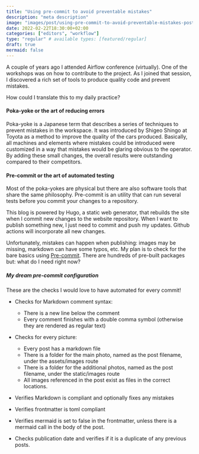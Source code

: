 ```yaml
---
title: "Using pre-commit to avoid preventable mistakes"
description: "meta description"
image: "images/post/using-pre-commit-to-avoid-preventable-mistakes-posting-to-hugo/using-pre-commit-to-avoid-preventable-mistakes-posting-to-hugo.png"
date: 2022-02-22T18:30:00+02:00
categories: ["editors", "workflow"]
type: "regular" # available types: [featured/regular]
draft: true
mermaid: false
---
```

A couple of years ago I attended Airflow conference (virtually). One of the workshops was on how to contribute to the project. As I joined that session, I discovered a rich set of tools to produce quality code and prevent mistakes.

How could I translate this to my daily practice?

#### Poka-yoke or the art of reducing errors

Poka-yoke is a Japanese term that describes a series of techniques to prevent mistakes in the workspace. It was introduced by Shigeo Shingo at Toyota as a method to improve the quality of the cars produced. Basically, all machines and elements where mistakes could be introduced were customized in a way that mistakes would be glaring obvious to the operator. By adding these small changes, the overall results were outstanding compared to their competitors.

#### Pre-commit or the art of automated testing

Most of the poka-yokes are physical but there are also software tools that share the same philosophy. Pre-commit is an utility that can run several tests before you commit your changes to a repository.

This blog is powered by Hugo, a static web generator, that rebuilds the site when I commit new changes to the website repository. When I want to publish something new, I just need to commit and push my updates. Github actions will incorporate all new changes.

Unfortunately, mistakes can happen when publishing: images may be missing, markdown can have some typos, etc. My plan is to check for the bare basics using [Pre-commit](https://pre-commit.com/). There are hundreds of pre-built packages but: what do I need right now?

##### My dream pre-commit configuration

These are the checks I would love to have automated for every commit!

- Checks for Markdown comment syntax:
  - There is a new line below the comment
  - Every comment finishes with a double comma symbol (otherwise they are rendered as regular text)
  
- Checks for every picture:
  - Every post has a markdown file
  - There is a folder for the main photo, named as the post filename, under the assets/images route
  - There is a folder for the additional photos, named as the post filename, under the static/images route
  - All images referenced in the post exist as files in the correct locations.

- Verifies Markdown is compliant and optionally fixes any mistakes
- Verifies frontmatter is toml compliant
- Verifies mermaid is set to false in the frontmatter, unless there is a mermaid call in the body of the post.

- Checks publication date and verifies if it is a duplicate of any previous posts.
  
